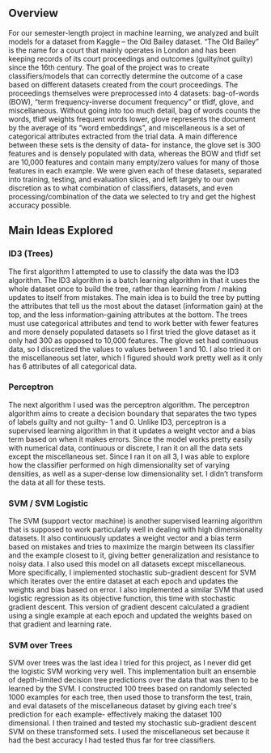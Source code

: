 ## Overview

For our semester-length project in machine learning, we analyzed and built models for a dataset from Kaggle – the Old Bailey dataset. “The Old Bailey” is the name for a court that mainly operates in London and has been keeping records of its court proceedings and outcomes (guilty/not guilty) since the 16th century. The goal of the project was to create classifiers/models that can correctly determine the outcome of a case based on different datasets created from the court proceedings. The proceedings themselves were preprocessed into 4 datasets: bag-of-words (BOW), “term frequency-inverse document frequency” or tfidf, glove, and miscellaneous. Without going into too much detail, bag of words counts the words, tfidf weights frequent words lower, glove represents the document by the average of its “word embeddings”, and miscellaneous is a set of categorical attributes extracted from the trial data. A main difference between these sets is the density of data- for instance, the glove set is 300 features and is densely populated with data, whereas the BOW and tfidf set are 10,000 features and contain many empty/zero values for many of those features in each example. We were given each of these datasets, separated into training, testing, and evaluation slices, and left largely to our own discretion as to what combination of classifiers, datasets, and even processing/combination of the data we selected to try and get the highest accuracy possible.

## Main Ideas Explored

### ID3 (Trees)

The first algorithm I attempted to use to classify the data was the ID3 algorithm. The ID3 algorithm is a batch learning algorithm in that it uses the whole dataset once to build the tree, rather than learning from / making updates to itself from mistakes. The main idea is to build the tree by putting the attributes that tell us the most about the dataset (information gain) at the top, and the less information-gaining attributes at the bottom. The trees must use categorical attributes and tend to work better with fewer features and more densely populated datasets so I first tried the glove dataset as it only had 300 as opposed to 10,000 features. The glove set had continuous data, so I discretized the values to values between 1 and 10. I also tried it on the miscellaneous set later, which I figured should work pretty well as it only has 6 attributes of all categorical data.

### Perceptron

The next algorithm I used was the perceptron algorithm. The perceptron algorithm aims to create a decision boundary that separates the two types of labels guilty and not guilty- 1 and 0. Unlike ID3, perceptron is a supervised learning algorithm in that it updates a weight vector and a bias term based on when it makes errors. Since the model works pretty easily with numerical data, continuous or discrete, I ran it on all the data sets except the miscellaneous set. Since I ran it on all 3, I was able to explore how the classifier performed on high dimensionality set of varying densities, as well as a super-dense low dimensionality set. I didn’t transform the data at all for these tests.

### SVM / SVM Logistic

The SVM (support vector machine) is another supervised learning algorithm that is supposed to work particularly well in dealing with high dimensionality datasets. It also continuously updates a weight vector and a bias term based on mistakes and tries to maximize the margin between its classifier and the example closest to it, giving better generalization and resistance to noisy data. I also used this model on all datasets except miscellaneous. More specifically, I implemented stochastic sub-gradient descent for SVM which iterates over the entire dataset at each epoch and updates the weights and bias based on error. I also implemented a similar SVM that used logistic regression as its objective function, this time with stochastic gradient descent. This version of gradient descent calculated a gradient using a single example at each epoch and updated the weights based on that gradient and learning rate.

### SVM over Trees

SVM over trees was the last idea I tried for this project, as I never did get the logistic SVM working very well. This implementation built an ensemble of depth-limited decision tree predictions over the data that was then to be learned by the SVM. I constructed 100 trees based on randomly selected 1000 examples for each tree, then used those to transform the test, train, and eval datasets of the miscellaneous dataset by giving each tree's prediction for each example- effectively making the dataset 100 dimensional. I then trained and tested my stochastic sub-gradient descent SVM on these transformed sets. I used the miscellaneous set because it had the best accuracy I had tested thus far for tree classifiers.
